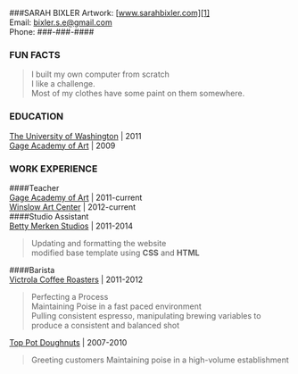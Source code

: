 ###SARAH BIXLER
Artwork: [www.sarahbixler.com][1]  
Email: [bixler.s.e@gmail.com][2]  
Phone: ###-###-####

###  FUN FACTS
>I built my own computer from scratch  
>I like a challenge.  
>Most of my clothes have some paint on them somewhere.  


###  EDUCATION
[The University of Washington][1]  |  2011  
[Gage Academy of Art][2]  |  2009  

###  WORK EXPERIENCE  
####Teacher  
[Gage Academy of Art][4]  |  2011-current  
[Winslow Art Center][5]  |  2012-current  
####Studio Assistant  
[Betty Merken Studios][6]  |  2011-2014    
>Updating and formatting the website  
>modified base template using __CSS__ and __HTML__  

####Barista   
[Victrola Coffee Roasters][7]  |  2011-2012    
>Perfecting a Process  
>Maintaining Poise in a fast paced environment  
>Pulling consistent espresso, manipulating brewing variables to produce a consistent and balanced shot  
>  
[Top Pot Doughnuts][8]  |  2007-2010  
>Greeting customers
>Maintaining poise in a high-volume establishment




[1]:  http://www.sarahbixler.com
[2]:  mailto:bixler.s.e@gmail.com
[3]:  http://www.washington.edu
[4]:  http://www.gageacademy.org
[5]:  http://www.winslowartcenter.com
[6]:  http://www.bettymerkenstudio.com
[7]:  http://www.victrolacoffeeroasters.com
[8]:  http://www.toppotdoughnuts.com
